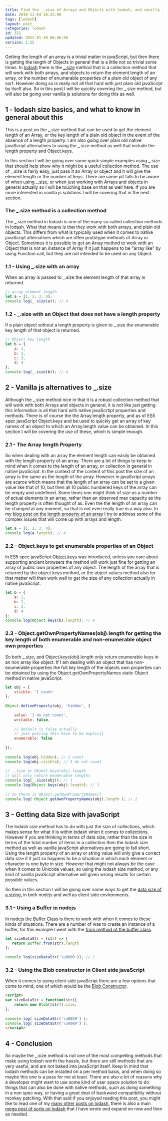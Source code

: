 ```yaml
---
title: Find the _.size of Arrays and Objects with lodash, and vanilla js
date: 2018-11-04 16:22:00
tags: [lodash]
layout: post
categories: lodash
id: 321
updated: 2022-01-30 08:06:58
version: 1.25
---
```


Getting the length of an array is a trivial matter in javaScript, but then there is getting the length of Objects in general that is a little not so trivial some times. In [lodash](https://lodash.com/) there is the [\_.size](https://lodash.com/docs/4.17.10#size) method that is a collection method that will work with both arrays, and objects to return the element length of an array, or the number of enumerable properties of a plain old object of any sort. However doing so is really not all that hard with just plain old javaScirpt by itself also. So in this post I will be quickly covering the \_.size method, but will also be going over vanilla js solutions for doing this as well.

<!-- more -->

## 1 - lodash size basics, and what to know in general about this

This is a post on the \_.size method that can be used to get the element length of an Array, or the key length of a plain old object in the event of the absence of a length property. I am also going over plain old native javaScript alternatives to using the \_.size method as well that include the length property and Object.keys.

In this section I will be going over some quick simple examples using \_.size that should help show why it might be a useful collection method. The use of \_.size is fairly easy, just pass it an Array or object and it will give the element length or the number of keys. There are some pit falls to be aware of when using \_.size, or when just working with Arrays and objects in general actually so I will be touching base on that as well here. If you are more interested in vanilla js solutions I will be covering that in the next section.

### The \_.size method is a collection method

The \_.size method in lodash is one of the many so called collection methods in lodash. What that means is that they work with both arrays, and plain old objects. This differs from what is typically used when it comes to native javaScript alternatives which are often prototype methods of Array or Object. Sometimes it is possible to get an Array method to work with an Object that is not an instance of Array if it just happens to be "array like" by using Function.call, but they are not intended to be used on any Object.

### 1.1 - Using \_.size with an array

When an array is passed to \_.size the element length of that array is returned.

```js
// array element length
let a = [1, 2, 3, 4];
console.log(_.size(a)); // 4
```

### 1.2 - \_.size with an Object that does not have a length property

If a plain object without a length property is given to \_.size the enumerable key length of that object is returned.

```js
// Object key length
let b = {
    a: 1,
    b: 2,
    c: 3,
    d: 4
};
console.log(_.size(b)); // 4
```

## 2 - Vanilla js alternatives to \_.size

Although the \_.size method nice in that it is a robust collection method that will work with both Arrays and objects in general, it is not like just getting this information is all that hard with native javaScrtipt properties and methods. There is of course the the Array.length property, and as of ES5 spec javaScript Object.keys and be used to quickly get an array of key names of an object to which an Array.length value can be obtained. In this section I will be covering the use of these, which is simple enough.

### 2.1 - The Array length Property

So when dealing with an array the element length can easily be obtained with the length property of an array. There are a lot of things to keep in mind when it comes to the length of an array, or collection in general in native javaScript. In the context of the content of this post the size of an array is the same as the length of the array. However in javaScript arrays are scarce which means that the length of an array can be set to a given value like that of 10, but then all 10 public numbered keys of the array can be empty and undefined. Some times one might think of size as a number of actual elements in an array, rather than an observed max capacity as the length property is often thought of as. Even the the length of an array can be changed at any moment, so that is not even really true in a way also. In my [blog post on the length property of an array](/2018/12/14/js-array-length/) I try to address some of the complex issues that will come up with arrays and length.

```js
let a = [1, 2, 3, 4];
console.log(a.length); // 4
```


### 2.2 - Object.keys to get enumerable properties of an Object

In ES5 spec javaScript [Object.keys](/2018/12/15/js-object-keys/) was introduced, unless you care about supporting ancient browsers the method will work just fine for getting an array of public own properties of any object. The length of the array that is returned by the object keys method, or the object values method also for that matter will then work well to get the size of any collection actually in native javaScript.

```js
let b = {
    a: 1,
    b: 2,
    c: 3,
    d: 4
};
console.log(Object.keys(b).length); // 4
```

### 2.3 - Object.getOwnPropertyNames(obj).length for getting the key length of both enumerable and non-enumerable object own properties

So both \_.size, and Object.keys(obj).length only return enumerable keys in an non array like object. If I am dealing with an object that has non-enumerable properties the full key length of the objects own properties can be obtained by using the Object.getOwnPropertyNames static Object method in native javaScript.

```js
let obj = {
    visible: 'I count'
};
 
Object.defineProperty(obj, 'hidden', {
 
    value: 'I do not count',
    writable: false,
 
    // default is false actually
    // just putting this here to be explicit
    enumerable: false
 
});
 
console.log(obj.hidden); // I count
console.log(obj.visible); // I do not count
 
// _.size or Object.keys(obj).length 
// will only return enumerable lengths
console.log(_.size(obj)); // 1
console.log(Object.keys(obj).length); // 1
 
// so there is Object.getOwnPropertyNames()
console.log( Object.getOwnPropertyNames(obj).length ); // 2
```

## 3 - Getting data Size with javaScript

The lodash size method has to do with just the size of collections, which makes sense for what it is within lodash when it comes to collections. However if you are thinking in terms of data size, rather than the size in terms of the total number of items in a collection then the lodash size method as well as vanilla javaScript alternatives are going to fall short. Using the length property of an array or string value will only give a correct data size if it just so happens to be a situation in which each element or character is one byte in size. However that might not always be the case when it comes to Unicode values, so using the lodash size method, or any kind of vanilla javaScript alternative will given wrong results for certain possible values.

So then in this section I will be going over some ways to get the [data size of a string](https://stackoverflow.com/questions/2219526/how-many-bytes-in-a-javascript-string), in both nodejs and well as client side environments.

### 3.1 - Using a Buffer in nodejs

In [nodejs the Buffer Class](/2018/02/07/nodejs-buffer/) is there to work with when it comes to these kinds of situations. There are a number of was to create an instance of a buffer, for this example I went with the [from method of the buffer class](/2019/07/19/nodejs-buffer-from/).

```js
let sizeDataStr = (str) => {
   return Buffer.from(str).length
};
 
console.log(sizeDataStr('\u0080')); // 2
```

### 3.2 - Using the Blob constructor in Client side javaScript

When it comes to using client side javaScript there are a few options that come to mind, one of which would be the [Blob Constructor](https://developer.mozilla.org/en-US/docs/Web/API/Blob).

```html
<script>
var sizeDataStr = function(str){
    return new Blob([str]).size;
};
 
console.log( sizeDataStr('\u0020') );
console.log( sizeDataStr('\u0080') );
</script>
```

## 4 - Conclusion

So maybe the \_.size method is not one of the most compelling methods that make using lodash worth the hassle, but there are still methods that are very useful, and are not baked into javaScript itself. Keep in mind that lodash methods can be installed on a per method basis, and when doing so maybe this one is a pass for me at least. There are also a lot of reasons why a developer might want to use some kind of user space solution to do things that can also be done with native methods, such as doing something in a non spec way, or having a great deal of backward compatibility without monkey patching. With that said if you enjoyed reading this post, you might like to read one of my [many other posts on lodash](/categories/lodash), there is also a main [mega post of sorts on lodash](/2019/02/15/lodash/) that I have wrote and expand on now and then as needed.